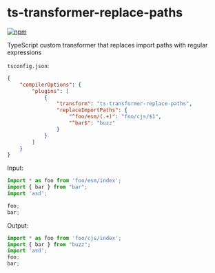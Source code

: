 # ts-transformer-replace-paths

[![npm](https://img.shields.io/npm/v/ts-transformer-replace-paths.svg)](https://www.npmjs.com/package/ts-transformer-replace-paths)

TypeScript custom transformer that replaces import paths with regular expressions

`tsconfig.json`:
```json
{
    "compilerOptions": {
        "plugins": [
            {
                "transform": "ts-transformer-replace-paths",
                "replaceImportPaths": {
                    "^foo/esm/(.+)": "foo/cjs/$1",
                    "^bar$": "buzz"
                }
            }
        ]
    }
}
```

Input:
```ts
import * as foo from 'foo/esm/index';
import { bar } from "bar";
import 'asd';

foo;
bar;
```

Output:
```js
import * as foo from 'foo/cjs/index';
import { bar } from "buzz";
import 'asd';
foo;
bar;
```
